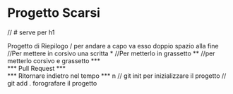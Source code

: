 # Progetto Scarsi 
// # serve per h1

Progetto di Riepilogo / per andare a capo va esso doppio spazio alla fine  
//Per mettere in corsivo una scritta *
//Per metterlo in grassetto **
//per metterlo corsivo e grassetto ***  
*** Pull Request ***  
*** Ritornare indietro nel tempo ***  n
// git init per inizializzare il progetto
// git add . forografare il progetto 
